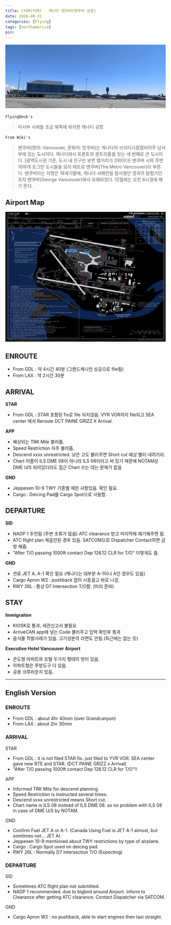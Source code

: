 ```yaml
---
title: CYVR(YVR) - 캐나다 밴쿠버(밴쿠버 공항)
date: 2020-08-31
categories: [Flying]
tags: [northamerica]
pin:
---
```


![yvr](/img/flying/airport/yvr.jpg)

`FlyingDeuk's`
>미서부 시애틀 조금 북쪽에 위치한 캐나다 공항. <br>


`From Wiki's`
>밴쿠버(영어: Vancouver, 문화어: 방쿠버)는 캐나다의 브리티시컬럼비아주 남서부에 있는 도시이다. 캐나다에서 토론토와 몬트리올을 잇는 세 번째로 큰 도시이다. (광역도시권 기준, 도시 내 인구만 보면 캘거리가 3위이다) 밴쿠버 시와 주변 10여개 조그만 도시들을 모아 메트로 밴쿠버(The Metro Vancouver)라 부른다. 밴쿠버라는 지명은 18세기말에, 캐나다 서해안을 탐사했던 영국의 탐험가인 조지 밴쿠버(George Vancouver)에서 유래되었다. 12월에는 오전 8시경에 해가 뜬다.

## Airport Map
![yvr](/img/flying/airport/yvr_ap.jpg)


## ENROUTE
- From GDL : 약 4시간 40분 (그랜드케니언 상공으로 file됨)
- From LAX : 약 2시간 30분

## ARRIVAL
**STAR**
- From GDL : STAR 포함된 fix로 file 되지않음. VYR VOR까지 file되고 SEA center 에서 Reroute DCT PAINE GRIZZ X Arrival.

**APP**
- 예상되는 TRK Mile 불러줌.
- Speed Restriction 자주 불러줌.
- Descend xxxx unrestricted. 낮은 고도 불러주면 Short cut 예상 빨리 내려가라.
- Chart 이름이 ILS DME 08이 아니라 ILS 08이라고 써 있기 때문에 NOTAM상 DME U/S 되어있더라도 접근 Chart 쓰는 데는 문제가 없음

**GND**
- Jeppesen 10-9 TWY 기종별 제한 사항있음. 확인 필요.
- Cargo : Deicing Pad를 Cargo Spot으로 사용함.

## DEPARTURE
**SID**
- NADP 1 추천됨 (주변 조류가 많음) ATC clearance 받고 마지막에 얘기해주면 됨.  
- ATC flight plan 제출안된 경우 있음. SATCOM으로 Dispatcher Contact하면 금방 해줌.
- "After T/O passing 1000ft contact Dep 126.12 CLR for T/O" 이렇게도 줌.

**GND**
- 연료 JET A, A-1 확인 필요 (캐나다는 대부분 A-1이나 A인 경우도 있음)
- Cargo Apron W2 : pushback 없이 시동걸고 바로 나감.
- RWY 26L : 통상 D7 Intersection T/O함. (미리 준비)

## STAY
**Immigraiton**
- KIOSK로 통과, 세관신고서 불필요
- ArriveCAN app에 넣는 Code 불러주고 입력 확인후 통과
- 음식물 적발사례가 있음. 고기성분의 라면도 안됨.(최근에는 없는 듯)

**Executive Hotel Vancouver Airport**
- 콘도형 아파트와 호텔 두가지 형태의 방이 있음.
- 아파트형은 주방도구 다 있음.
- 공용 크루라운지 있음.

------
## English Version

### ENROUTE
- From GDL : about 4hr 40min (over Grandcanyon)
- From LAX : about 2hr 30min

### ARRIVAL
STAR
- From GDL : it is not filed STAR fix. just filed to YVR VOR. SEA center gave new RTE and STAR. (DCT PAINE GRIZZ x Arrival)
- "After T/O passing 1000ft contact Dep 126.12 CLR for T/O"!!


APP
- Informed TRK Mile for descend planning.
- Speed Restriction is instructed several times.
- Descend xxxx unrestricted means Short cut.
- Chart name is ILS 08 instead of ILS DME 08. so no problem with ILS 08 in case of DME U/S by NOTAM.

GND
- Confirm Fuel JET A or A-1. (Canada Using Fuel is JET A-1 almost, but somtimes not... JET A)
- Jeppesen 10-9 mentioned about TWY restrictions by type of airplane.
- Cargo : Cargo Spot used on deicing pad.
- RWY 26L : Normally D7 Intersection T/O (Expecting)

### DEPARTURE
SID
- Sometimes ATC flight plan not submitted.  
- NADP 1 recommended. due to bigbird around Airport. Inform to Clearance after getting ATC clearance. Contact Dispatcher via SATCOM.

GND
- Cargo Apron W2 : no pushback, able to start engines then taxi straight.

